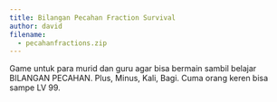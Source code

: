 ```yaml
---
title: Bilangan Pecahan Fraction Survival
author: david
filename:
  - pecahanfractions.zip
---
```

Game untuk para murid dan guru agar bisa bermain sambil belajar BILANGAN PECAHAN. Plus, Minus, Kali, Bagi. Cuma orang keren bisa sampe LV 99.
